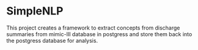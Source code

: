 # SimpleNLP
This project creates a framework to extract concepts from discharge summaries from mimic-III database in postgress and 
store them back into the postgress database for analysis. 
